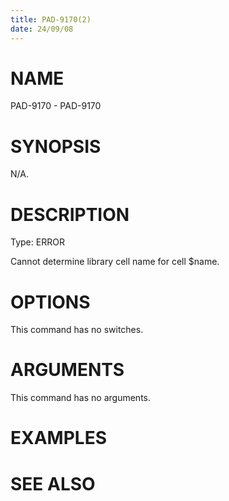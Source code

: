 ```yaml
---
title: PAD-9170(2)
date: 24/09/08
---
```


# NAME

PAD-9170 - PAD-9170

# SYNOPSIS

N/A.

# DESCRIPTION

Type: ERROR

Cannot determine library cell name for cell $name.

# OPTIONS

This command has no switches.

# ARGUMENTS

This command has no arguments.

# EXAMPLES

# SEE ALSO
